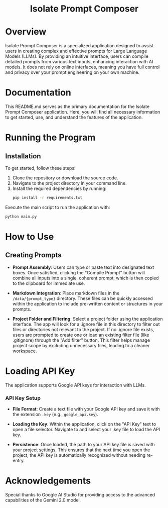 
# <div align="center">Isolate Prompt Composer</div>

# Overview
Isolate Prompt Composer is a specialized application designed to assist users in creating complex and effective prompts for Large Language Models (LLMs). By providing an intuitive interface, users can compile detailed prompts from various text inputs, enhancing interaction with AI models. It does not rely on online interfaces, meaning you have full control and privacy over your prompt engineering on your own machine.

# Documentation
This README.md serves as the primary documentation for the Isolate Prompt Composer application. Here, you will find all necessary information to get started, use, and understand the features of the application.

# Running the Program

## Installation
To get started, follow these steps:
1. Clone the repository or download the source code.
2. Navigate to the project directory in your command line.
3. Install the required dependencies by running:
    ```sh
    pip install -r requirements.txt
    ```

Execute the main script to run the application with:
```sh
python main.py
```
# How to Use
## Creating Prompts
* **Prompt Assembly**: 
Users can type or paste text into designated text boxes. Once satisfied, clicking the "Compile Prompt" button will combine all inputs into a single, coherent prompt, which is then copied to the clipboard for immediate use.  

* **Markdown Integration**: 
Place markdown files in the `/data/{prompt_type}` directory. These files can be quickly accessed within the application to include pre-written content or structures in your prompts.  

* **Project Folder and Filtering**:
Select a project folder using the application interface. The app will look for a .ignore file in this directory to filter out files or directories not relevant to the project.
If no .ignore file exists, users are prompted to create one or load an existing filter file (like .gitignore) through the "Add filter" button. This filter helps manage project scope by excluding unnecessary files, leading to a cleaner workspace.

# Loading API Key
The application supports Google API keys for interaction with LLMs.

### API Key Setup
* **File Format**: 
Create a text file with your Google API key and save it with the extension `.key` (e.g., `google_api.key`).

* **Loading the Key**: 
Within the application, click on the "API Key" text to open a file selector. Navigate to and select your .key file to load the API key.

* **Persistence**: 
Once loaded, the path to your API key file is saved with your project settings. This ensures that the next time you open the project, the API key is automatically recognized without needing re-entry.

# Acknowledgements
Special thanks to Google AI Studio for providing access to the advanced capabilities of the Gemini 2.0 model.
